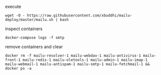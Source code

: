 execute
```console
wget -O - https://raw.githubusercontent.com/xbuddhi/mailu-deploy/master/mailu.sh | bash
```

inspect containers
```console
docker-compose logs -f smtp
```

remove containers and clear
```console
docker rm -f mailu-resolver-1 mailu-webdav-1 mailu-antivirus-1 mailu-front-1 mailu-redis-1 mailu-oletools-1 mailu-admin-1 mailu-imap-1 mailu-webmail-1 mailu-antispam-1 mailu-smtp-1 mailu-fetchmail-1 && docker ps -a
```